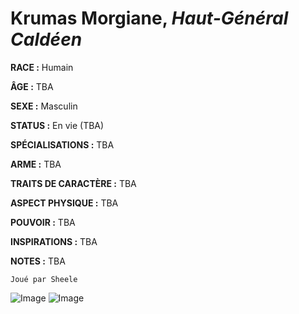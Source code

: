 # Krumas Morgiane, *Haut-Général Caldéen*

**RACE :** Humain

**ÂGE :** TBA

**SEXE :** Masculin

**STATUS :** En vie (TBA)

**SPÉCIALISATIONS :** TBA

**ARME :** TBA

**TRAITS DE CARACTÈRE :** TBA

**ASPECT PHYSIQUE :** TBA

**POUVOIR :** TBA

**INSPIRATIONS :** TBA

**NOTES :** TBA

`Joué par Sheele`

![Image](https://data.enyxia.fr/images/characters/enyxiazero/krumas.jpg)
![Image](https://data.enyxia.fr/images/characters/enyxiazero/krumas2.jpg)
